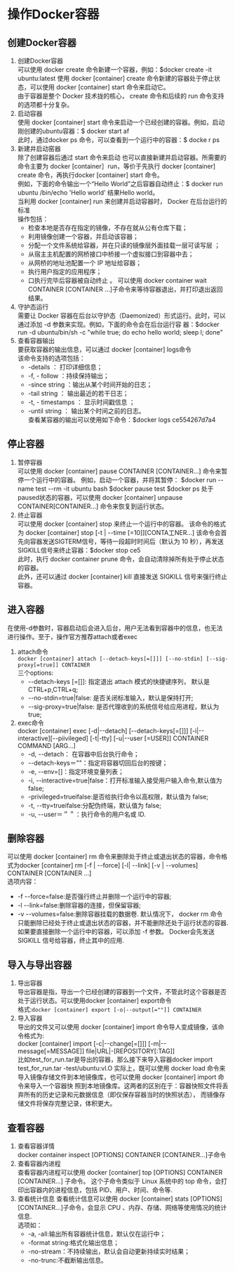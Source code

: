 # 操作Docker容器
## 创建Docker容器
1. 创建Docker容器  
  可以使用 docker create 命令新建一个容器，例如：$docker create -it ubuntu:latest
  使用 docker [container] create 命令新建的容器处于停止状态，可以使用 docker [container] start 命令来启动它。  
  由于容器是整个 Docker 技术拢的核心， create 命令和后续的 run 命令支持的选项都十分复杂。
2. 启动容器  
  使用 docker [container] start 命令来启动一个已经创建的容器。例如，启动刚创建的ubuntu容器：$ docker start af  
  此时，通过docker ps 命令，可以查看到一个运行中的容器：$ docke r ps  
3. 新建井启动窑器  
  除了创建容器后通过 start 命令来启动 也可以直接新建并启动容器。所需要的命令主要为 docker [container］run，等价于先执行 docker [container]
  create 命令，再执行docker [container] start 命令。  
  例如，下面的命令输出一个“Hello World”之后容器自动终止：$ docker run ubuntu /bin/echo 'Hello world' 结果Hello world。  
  当利用 docker [container] run 来创建并启动容器时， Docker 在后台运行的标准  
  操作包括：  
    - 检查本地是否存在指定的镜像，不存在就从公有仓库下载；
    - 利用镜像创建一个容器，并启动该容器；
    - 分配一个文件系统给容器，并在只读的镜像层外面挂载一层可读写层 ；
    - 从宿主主机配置的网桥接口中桥接一个虚拟接口到容器中去；
    - 从网桥的地址池配置一个 IP 地址给容器；
    - 执行用户指定的应用程序；
    - 口执行完毕后容器被自动终止 。
  可以使用 docker container wait CONTAINER [CONTAINER ...]子命令来等待容器退出，并打印退出返回结果。  
4. 守护态运行  
  需要让 Docker 容器在后台以守护态（Daemonized）形式运行。此时，可以通过添加 -d 参数来实现。例如，下面的命令会在后台运行容
  器：$docker run -d ubuntu/bin/sh -c "while true; do echo hello world; sleep l; done"
5. 查看容器输出  
  要获取容器的输出信息，可以通过 docker [container] logs命令  
  该命令支持的选项包括：
   - -details ： 打印详细信息；
   - -f, - follow ：持续保持输出；
   - -since string ：输出从某个时间开始的日志；
   - -tail string ： 输出最近的若干日志；
   - -t, - timestamps ： 显示时间戳信息 ；
   - -until string ： 输出某个时间之前的日志。  
  查看某容器的输出可以使用如下命令：$docker logs ce554267d7a4
## 停止容器
1. 暂停容器  
  可以使用 docker [container] pause CONTAINER [CONTAINER...] 命令来暂停一个运行中的容器。
  例如，启动一个容器，并将其暂停：
  $docker run --name test --rm -it ubuntu bash
  $docker pause test
  $docker ps
  处于paused状态的容器，可以使用 docker [container] unpause CONTAINER[CONTAINER...] 命令来恢复到运行状态。  
2. 终止容器  
  可以使用 docker [container] stop 来终止一个运行中的容器。 该命令的格式为 docker [container] stop [-t | --time [=10]][CONTA工NER...]
  该命令会首先向容器发送SIGTERM信号，等待一段超时时间后（默认为 10 秒），再发送SIGKILL信号来终止容器：$docker stop ce5  
  此时，执行 docker container prune 命令，会自动清除掉所有处于停止状态的容器。  
  此外，还可以通过 docker [container] kill 直接发送 SIGKILL 信号来强行终止容器。  
## 进入容器
在使用-d参数时，容器启动后会进入后台，用户无法看到容器中的信息，也无法进行操作。至于，操作官方推荐attach或者exec  
1. attach命令  
   `docker [container] attach [--detach-keys[=[]]] [--no-stdin] [--sig-proxy[=true]] CONTAINER`  
   三个options:
   - --detach-keys [=[]]: 指定退出 attach 模式的快捷键序列， 默认是CTRL+p,CTRL+q;
   - --no-stdin=true|false: 是否关闭标准输入，默认是保持打开;  
   - --sig-proxy=true|false: 是否代理收到的系统信号给应用进程，默认为 true;  
2. exec命令  
   docker [container] exec [-d|--detach] [--detach-keys[=[]]] [-i|--interactive][--piivileged] [-t|-tty] 
   [-u|--user [=USER]] CONTAINER COMMAND [ARG...]   
   - -d, --detach： 在容器中后台执行命令；
   - --detach-keys＝""：指定将容器切回后台的按键；
   - -e, --env=[]：指定环境变量列表；
   - -i, --interactive=true|false：打开标准输入接受用户输入命令,默认值为false;
   - -privileged=trueifalse:是否给执行命令以高权限，默认值为 false;
   - -t, --tty=trueifalse:分配伪终端，默认值为 false;
   - -u, --user＝＂＂：执行命令的用户名或 ID.
## 删除容器
可以使用 docker [container] rm 命令来删除处于终止或退出状态的容器，命令格式为docker [container] rm [-f | --force]
[-l| --link] [-v | --volumes] CONTAINER [CONTAINER ...]   
选项内容：  
* -f --force=false:是否强行终止并删除一个运行中的容器;
* -l --link=false:删除容器的连接，但保留容器;
* -v --volumes=false:删除容器挂载的数据卷.
默认情况下， docker rm 命令只能删除已经处于终止或退出状态的容器，并不能删除还处于运行状态的容器.  
如果要直接删除一个运行中的容器，可以添加 -f 参数。 Docker会先发送 SIGKILL 信号给容器，终止其中的应用.  
## 导入与导出容器
1. 导出容器  
   导出容器是指，导出一个已经创建的容器到一个文件，不管此时这个容器是否处于运行状态。可以使用docker [container] export命令  
   格式:`docker [container] export [-o|--output[=""]] CONTAINER`  
2. 导入容器  
   导出的文件又可以使用 docker [container] import 命令导人变成镜像，该命令格式为:  
   docker [container] import [-c|--change[=[]]] [-m|--message[=MESSAGE]] file|URL|-[REPOSITORY[:TAG]]   
   比如test_for_run.tar是导出的容器，那么接下来导入容器docker import test_for_run.tar -test/ubuntu:vl.O
   实际上，既可以使用 docker load 命令来导入镜像存储文件到本地镜像库，也可以使用 docker [container] import 命令来导入一个容器快
   照到本地镜像库。这两者的区别在于：容器快照文件将丢弃所有的历史记录和元数据信息（即仅保存容器当时的快照状态），
   而镜像存储文件将保存完整记录，体积更大。  
## 查看容器
1. 查看容器详情  
   docker container inspect [OPTIONS] CONTAINER [CONTAINER...]子命令  
2. 查看容器内进程  
   查看容器内进程可以使用 docker [container] top [OPTIONS] CONTAINER [CONTAINER...] 子命令。
   这个子命令类似于 Linux 系统中的 top 命令，会打印出容器内的进程信息，包括 PID、用户、时间、命令等.  
3. 查看统计信息
   查看统计信息可以使用 docker [container] stats [OPTIONS] [CONTAINER...]子命令，会显示 CPU 、内存、存储、网络等使用情况的统计信息.  
   选项如：
   * -a, -all:输出所有容器统计信息，默认仅在运行中；
   * -format string:格式化输出信息；
   * -no-stream：不持续输出，默认会自动更新持续实时结果；
   * -no-trunc:不截断输出信息。
